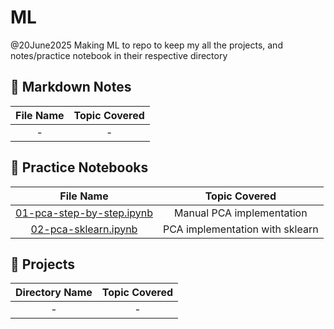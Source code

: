 # ML
@20June2025 Making ML to repo to keep my all the projects, and notes/practice notebook in their respective directory


## 📝 Markdown Notes

| **File Name** | **Topic Covered** |
|:-------------:|:----------------:|
| -             | -                |

## 📒 Practice Notebooks

| **File Name**                                                                 | **Topic Covered**           |
|:-----------------------------------------------------------------------------:|:--------------------------:|
| [01-pca-step-by-step.ipynb](practice_notebooks/01-pca-step-by-step.ipynb)     | Manual PCA implementation  |
| [02-pca-sklearn.ipynb](practice_notebooks/02-pca-sklearn.ipynb)               | PCA implementation with sklearn |


## 📁 Projects

| **Directory Name** | **Topic Covered** |
|:-----------------:|:----------------:|
| -                 | -                |

